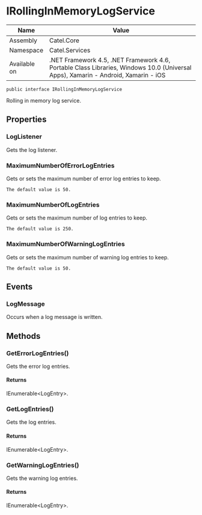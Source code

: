 

# IRollingInMemoryLogService

Name|Value
---|---
Assembly|Catel.Core
Namespace|Catel.Services
Available on|.NET Framework 4.5, .NET Framework 4.6, Portable Class Libraries, Windows 10.0 (Universal Apps), Xamarin - Android, Xamarin - iOS

```
public interface IRollingInMemoryLogService
```

Rolling in memory log service.



## Properties

### LogListener

Gets the log listener.



### MaximumNumberOfErrorLogEntries

Gets or sets the maximum number of error log entries to keep.
    


    The default value is 50.



### MaximumNumberOfLogEntries

Gets or sets the maximum number of log entries to keep.
    


    The default value is 250.



### MaximumNumberOfWarningLogEntries

Gets or sets the maximum number of warning log entries to keep.
    


    The default value is 50.



## Events

### LogMessage

Occurs when a log message is written.



## Methods

### GetErrorLogEntries()

Gets the error log entries.

#### Returns

IEnumerable&lt;LogEntry&gt;.



### GetLogEntries()

Gets the log entries.

#### Returns

IEnumerable&lt;LogEntry&gt;.



### GetWarningLogEntries()

Gets the warning log entries.

#### Returns

IEnumerable&lt;LogEntry&gt;.



